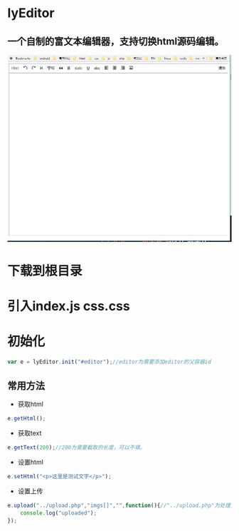 lyEditor
====
一个自制的富文本编辑器，支持切换html源码编辑。
----
![image](https://github.com/VanStranger/lyEditor/blob/master/images/demo.jpg)
# 下载到根目录
# 引入index.js css.css
# 初始化
```JavaScript
var e = lyEditor.init("#editor");//editor为需要添加editor的父容器id
```
## 常用方法
* 获取html
```JavaScript
e.getHtml();
```
* 获取text
```JavaScript
e.getText(200);//200为需要截取的长度，可以不填。
```
* 设置html
```javascript
e.setHtml("<p>这里是测试文字</p>");
```
* 设置上传
```javascript
e.upload("../upload.php","imgs[]","",function(){//"../upload.php"为处理上传的文件，"imgs"为上传文件name，第三个参数为回调。
    console.log("uploaded");
});
```

